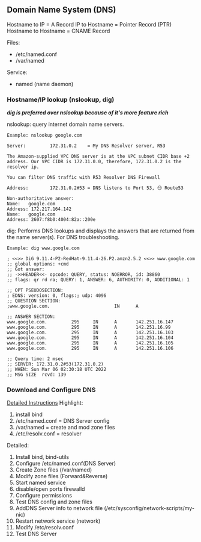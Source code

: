 ## Domain Name System (DNS)
Hostname to IP = A Record
IP to Hostname = Pointer Record (PTR)
Hostname to Hostname = CNAME Record

Files:
- /etc/named.conf
- /var/named

Service:
- named (name daemon)

### Hostname/IP lookup (nslookup, dig)
***dig is preferred over nslookup because of it's more feature rich***

nslookup: query internet domain name servers.
```
Example: nslookup google.com

Server:         172.31.0.2    = My DNS Resolver server, R53

The Amazon-supplied VPC DNS server is at the VPC subnet CIDR base +2 address. Our VPC CIDR is 172.31.0.0, therefore, 172.31.0.2 is the resolver ip.

You can filter DNS traffic with R53 Resolver DNS Firewall

Address:        172.31.0.2#53 = DNS listens to Port 53, 😏 Route53 

Non-authoritative answer:
Name:   google.com
Address: 172.217.164.142
Name:   google.com
Address: 2607:f8b0:4004:82a::200e
```

dig: Performs DNS lookups and displays the answers that are returned from the name server(s). For DNS troubleshooting.
```
Example: dig www.google.com

; <<>> DiG 9.11.4-P2-RedHat-9.11.4-26.P2.amzn2.5.2 <<>> www.google.com
;; global options: +cmd
;; Got answer:
;; ->>HEADER<<- opcode: QUERY, status: NOERROR, id: 38860
;; flags: qr rd ra; QUERY: 1, ANSWER: 6, AUTHORITY: 0, ADDITIONAL: 1

;; OPT PSEUDOSECTION:
; EDNS: version: 0, flags:; udp: 4096
;; QUESTION SECTION:
;www.google.com.                        IN      A

;; ANSWER SECTION:
www.google.com.         295     IN      A       142.251.16.147
www.google.com.         295     IN      A       142.251.16.99
www.google.com.         295     IN      A       142.251.16.103
www.google.com.         295     IN      A       142.251.16.104
www.google.com.         295     IN      A       142.251.16.105
www.google.com.         295     IN      A       142.251.16.106

;; Query time: 2 msec
;; SERVER: 172.31.0.2#53(172.31.0.2)
;; WHEN: Sun Mar 06 02:30:18 UTC 2022
;; MSG SIZE  rcvd: 139
```

### Download and Configure DNS
[Detailed Instructions](../0.resources/DNS.pdf)
Highlight:
1. install bind
2. /etc/named.conf = DNS Server config
3. /var/named = create and mod zone files
4. /etc/resolv.conf = resolver

Detailed:
1. Install bind, bind-utils
2. Configure /etc/named.conf(DNS Server)
3. Create Zone files (/var/named)
4. Modify zone files (Forward&Reverse)
5. Start named service
6. disable/open ports firewalld
7. Configure permissions
8. Test DNS config and zone files
9. AddDNS Server info to network file (/etc/sysconfig/network-scripts/my-nic)
10. Restart network service (network)
11. Modify /etc/resolv.conf
12. Test DNS Server